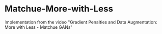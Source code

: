 # Matchue-More-with-Less
Implementation from the video "Gradient Penalties and Data Augmentation: More with Less - Matchue GANs"

